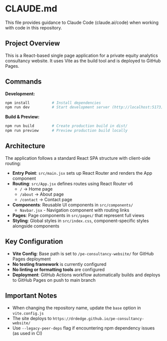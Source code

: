 # CLAUDE.md

This file provides guidance to Claude Code (claude.ai/code) when working with code in this repository.

## Project Overview

This is a React-based single page application for a private equity analytics consultancy website. It uses Vite as the build tool and is deployed to GitHub Pages.

## Commands

**Development:**
```bash
npm install          # Install dependencies
npm run dev          # Start development server (http://localhost:5173)
```

**Build & Preview:**
```bash
npm run build        # Create production build in dist/
npm run preview      # Preview production build locally
```

## Architecture

The application follows a standard React SPA structure with client-side routing:

- **Entry Point**: `src/main.jsx` sets up React Router and renders the App component
- **Routing**: `src/App.jsx` defines routes using React Router v6
  - `/` → Home page
  - `/about` → About page
  - `/contact` → Contact page
- **Components**: Reusable UI components in `src/components/`
  - `Navbar.jsx` - Navigation component with routing links
- **Pages**: Page components in `src/pages/` that represent full views
- **Styling**: Global styles in `src/index.css`, component-specific styles alongside components

## Key Configuration

- **Vite Config**: Base path is set to `/pe-consultancy-website/` for GitHub Pages deployment
- **No testing framework** is currently configured
- **No linting or formatting tools** are configured
- **Deployment**: GitHub Actions workflow automatically builds and deploys to GitHub Pages on push to main branch

## Important Notes

- When changing the repository name, update the `base` option in `vite.config.js`
- The site deploys to `https://drdedge.github.io/pe-consultancy-website/`
- Use `--legacy-peer-deps` flag if encountering npm dependency issues (as used in CI)